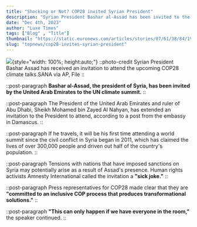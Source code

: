 ```yaml
---
title: "Shocking or Not? COP28 invited Syrian President"
description: "Syrian President Bashar al-Assad has been invited to the United Nations climate summit by the UAE."
date: "Dec 4th, 2023"
author: "Luxe Times"
tags: ["Blog" , "Title"]
thumbnail: "https://static.euronews.com/articles/stories/07/61/38/84/1920x1322_cmsv2_7ebcb0d1-2444-573f-86e9-246cd40ecbf8-7613884.jpg"
slug: "topnews/cop28-invites-syrian-president"
---
```


![](https://static.euronews.com/articles/stories/07/61/38/84/1920x1322_cmsv2_7ebcb0d1-2444-573f-86e9-246cd40ecbf8-7613884.jpg){style="width: 100%; height:auto;"}
::photo-credit
Syrian President Bashar Assad has received an invitation to attend the upcoming COP28 climate talks.SANA via AP, File
::

<!-- SECTION -->
::post-paragraph
**Bashar al-Assad, the president of Syria, has been invited by the United Arab Emirates to the UN climate summit.**
::

::post-paragraph
The President of the United Arab Emirates and ruler of Abu Dhabi, Sheikh Mohamed bin Zayed Al Nahyan, has extended an invitation to the President to attend, according to a post from the embassy in Damascus.
::

::post-paragraph
If he travels, it will be his first time attending a world summit since the civil conflict in Syria began in 2011, which has claimed the lives of over 300,000 people and driven out half of the country's population.
::

::post-paragraph
Tensions with nations that have imposed sanctions on Syria may potentially arise as a result of Assad's presence. Human rights activists Amnesty International called the invitation a **"sick joke."**
::

::post-paragraph
Press representatives for COP28 made clear that they are **"committed to an inclusive COP process that produces transformational solutions."**
::

::post-paragraph
**"This can only happen if we have everyone in the room,"** the speaker continued.
::
